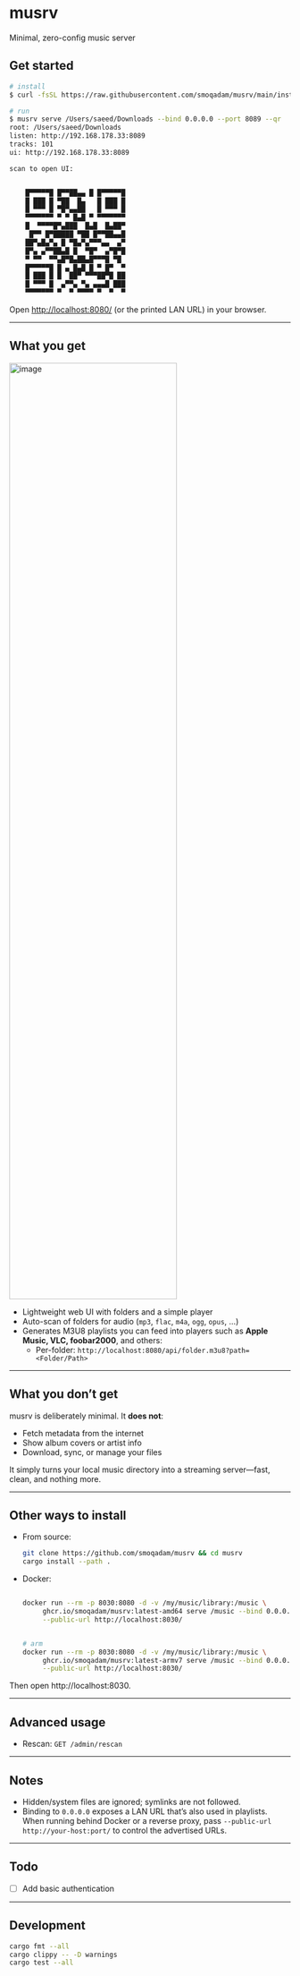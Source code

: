 # musrv

Minimal, zero-config music server

## Get started

```sh
# install
$ curl -fsSL https://raw.githubusercontent.com/smoqadam/musrv/main/install.sh | sh

# run
$ musrv serve /Users/saeed/Downloads --bind 0.0.0.0 --port 8089 --qr
root: /Users/saeed/Downloads
listen: http://192.168.178.33:8089
tracks: 101
ui: http://192.168.178.33:8089

scan to open UI:


    █▀▀▀▀▀█ █▀▀██▄▄ █ █▀▀▀▀▀█
    █ ███ █ ▀██  █▄   █ ███ █
    █ ▀▀▀ █ ▀█▀▄▄██   █ ▀▀▀ █
    ▀▀▀▀▀▀▀ ▀ ▀ █▄█ ▀ ▀▀▀▀▀▀▀
    █  ▀▀▀▀█▀▄███  █▄█  █▄██▀
     █▀▀ █▀█████ ▀██ █▀▀██▄▄█
    ██▀▄█▄▀▄ █ ▀█▄▀▄▀▀▀▄▄  ▄▀
    █▀▄ ▄▀▀██▄█ █  ▀█▀  ▄▀█▀█
    ▀ ▀▀  ▀▀▄█▀█▄██▄█▀▀▀█ ▀█
    █▀▀▀▀▀█ █ ▄ █▄█ █ ▀ █▀  ▀
    █ ███ █ █  ██▀ ▀▀▀██▀█ ██
    █ ▀▀▀ █  ▄▀▀▄ ▀▄ ▄▄▄█ ███
    ▀▀▀▀▀▀▀ ▀  ▀ ▀▀▀▀ ▀  ▀  ▀


```

Open [http://localhost:8080/](http://localhost:8080/) (or the printed LAN URL) in your browser.

---

## What you get

<img width="300" height="1674" alt="image" src="https://github.com/user-attachments/assets/842118c9-7057-4633-8f9b-9ee11a462b09" />


* Lightweight web UI with folders and a simple player
* Auto-scan of folders for audio (`mp3`, `flac`, `m4a`, `ogg`, `opus`, …)
* Generates M3U8 playlists you can feed into players such as **Apple Music, VLC, foobar2000**, and others:
     - Per-folder: `http://localhost:8080/api/folder.m3u8?path=<Folder/Path>`

---

## What you don’t get

musrv is deliberately minimal. It **does not**:

* Fetch metadata from the internet
* Show album covers or artist info
* Download, sync, or manage your files

It simply turns your local music directory into a streaming server—fast, clean, and nothing more.

---

## Other ways to install

* From source:

  ```sh
  git clone https://github.com/smoqadam/musrv && cd musrv
  cargo install --path .
  ```

* Docker:

  ```sh
  
  docker run --rm -p 8030:8080 -d -v /my/music/library:/music \
       ghcr.io/smoqadam/musrv:latest-amd64 serve /music --bind 0.0.0.0 \
       --public-url http://localhost:8030/


  # arm
  docker run --rm -p 8030:8080 -d -v /my/music/library:/music \
       ghcr.io/smoqadam/musrv:latest-armv7 serve /music --bind 0.0.0.0 \
       --public-url http://localhost:8030/

  ```

Then open http://localhost:8030.

---

## Advanced usage

* Rescan: `GET /admin/rescan`

---

## Notes

* Hidden/system files are ignored; symlinks are not followed.
* Binding to `0.0.0.0` exposes a LAN URL that’s also used in playlists. When running behind Docker or a reverse proxy, pass `--public-url http://your-host:port/` to control the advertised URLs.

---

## Todo
- [ ] Add basic authentication
---

## Development

```sh
cargo fmt --all
cargo clippy -- -D warnings
cargo test --all
```
